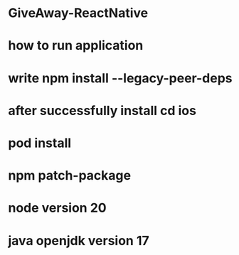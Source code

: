 # GiveAway-ReactNative

# how to run application

# write npm install --legacy-peer-deps

# after successfully install cd ios

# pod install 

# npm patch-package

# node version 20

# java openjdk version 17